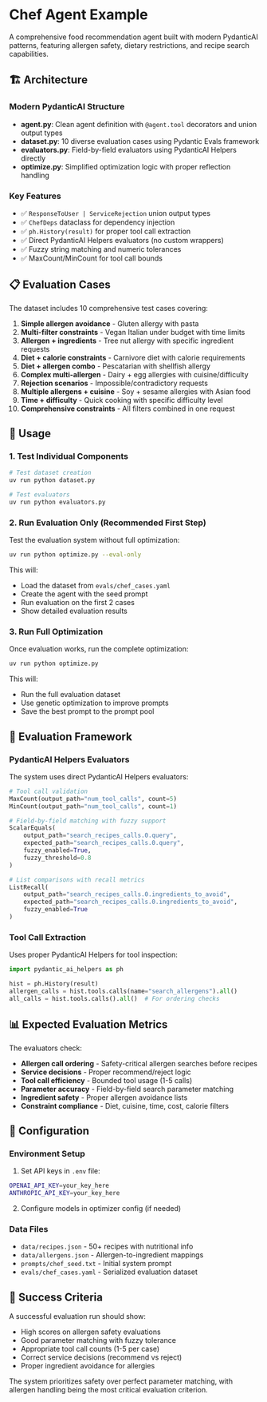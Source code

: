 # Chef Agent Example

A comprehensive food recommendation agent built with modern PydanticAI patterns, featuring allergen safety, dietary restrictions, and recipe search capabilities.

## 🏗️ Architecture

### Modern PydanticAI Structure
- **agent.py**: Clean agent definition with `@agent.tool` decorators and union output types
- **dataset.py**: 10 diverse evaluation cases using Pydantic Evals framework
- **evaluators.py**: Field-by-field evaluators using PydanticAI Helpers directly
- **optimize.py**: Simplified optimization logic with proper reflection handling

### Key Features
- ✅ `ResponseToUser | ServiceRejection` union output types
- ✅ `ChefDeps` dataclass for dependency injection
- ✅ `ph.History(result)` for proper tool call extraction
- ✅ Direct PydanticAI Helpers evaluators (no custom wrappers)
- ✅ Fuzzy string matching and numeric tolerances
- ✅ MaxCount/MinCount for tool call bounds

## 📋 Evaluation Cases

The dataset includes 10 comprehensive test cases covering:

1. **Simple allergen avoidance** - Gluten allergy with pasta
2. **Multi-filter constraints** - Vegan Italian under budget with time limits
3. **Allergen + ingredients** - Tree nut allergy with specific ingredient requests
4. **Diet + calorie constraints** - Carnivore diet with calorie requirements
5. **Diet + allergen combo** - Pescatarian with shellfish allergy
6. **Complex multi-allergen** - Dairy + egg allergies with cuisine/difficulty
7. **Rejection scenarios** - Impossible/contradictory requests
8. **Multiple allergens + cuisine** - Soy + sesame allergies with Asian food
9. **Time + difficulty** - Quick cooking with specific difficulty level
10. **Comprehensive constraints** - All filters combined in one request

## 🚀 Usage

### 1. Test Individual Components

```bash
# Test dataset creation
uv run python dataset.py

# Test evaluators
uv run python evaluators.py
```

### 2. Run Evaluation Only (Recommended First Step)

Test the evaluation system without full optimization:

```bash
uv run python optimize.py --eval-only
```

This will:
- Load the dataset from `evals/chef_cases.yaml`
- Create the agent with the seed prompt
- Run evaluation on the first 2 cases
- Show detailed evaluation results

### 3. Run Full Optimization

Once evaluation works, run the complete optimization:

```bash
uv run python optimize.py
```

This will:
- Run the full evaluation dataset
- Use genetic optimization to improve prompts
- Save the best prompt to the prompt pool

## 🧪 Evaluation Framework

### PydanticAI Helpers Evaluators

The system uses direct PydanticAI Helpers evaluators:

```python
# Tool call validation
MaxCount(output_path="num_tool_calls", count=5)
MinCount(output_path="num_tool_calls", count=1)

# Field-by-field matching with fuzzy support
ScalarEquals(
    output_path="search_recipes_calls.0.query",
    expected_path="search_recipes_calls.0.query",
    fuzzy_enabled=True,
    fuzzy_threshold=0.8
)

# List comparisons with recall metrics
ListRecall(
    output_path="search_recipes_calls.0.ingredients_to_avoid",
    expected_path="search_recipes_calls.0.ingredients_to_avoid",
    fuzzy_enabled=True
)
```

### Tool Call Extraction

Uses proper PydanticAI Helpers for tool inspection:

```python
import pydantic_ai_helpers as ph

hist = ph.History(result)
allergen_calls = hist.tools.calls(name="search_allergens").all()
all_calls = hist.tools.calls().all()  # For ordering checks
```

## 📊 Expected Evaluation Metrics

The evaluators check:

- **Allergen call ordering** - Safety-critical allergen searches before recipes
- **Service decisions** - Proper recommend/reject logic
- **Tool call efficiency** - Bounded tool usage (1-5 calls)
- **Parameter accuracy** - Field-by-field search parameter matching
- **Ingredient safety** - Proper allergen avoidance lists
- **Constraint compliance** - Diet, cuisine, time, cost, calorie filters

## 🔧 Configuration

### Environment Setup

1. Set API keys in `.env` file:
```bash
OPENAI_API_KEY=your_key_here
ANTHROPIC_API_KEY=your_key_here
```

2. Configure models in optimizer config (if needed)

### Data Files

- `data/recipes.json` - 50+ recipes with nutritional info
- `data/allergens.json` - Allergen-to-ingredient mappings
- `prompts/chef_seed.txt` - Initial system prompt
- `evals/chef_cases.yaml` - Serialized evaluation dataset

## 🎯 Success Criteria

A successful evaluation run should show:
- High scores on allergen safety evaluations
- Good parameter matching with fuzzy tolerance
- Appropriate tool call counts (1-5 per case)
- Correct service decisions (recommend vs reject)
- Proper ingredient avoidance for allergies

The system prioritizes safety over perfect parameter matching, with allergen handling being the most critical evaluation criterion.